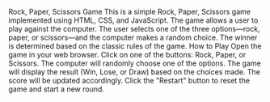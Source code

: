 Rock, Paper, Scissors Game
This is a simple Rock, Paper, Scissors game implemented using HTML, CSS, and JavaScript. The game allows a user to play against the computer. The user selects one of the three options—rock, paper, or scissors—and the computer makes a random choice. The winner is determined based on the classic rules of the game.
How to Play
Open the game in your web browser.
Click on one of the buttons: Rock, Paper, or Scissors.
The computer will randomly choose one of the options.
The game will display the result (Win, Lose, or Draw) based on the choices made.
The score will be updated accordingly.
Click the "Restart" button to reset the game and start a new round.